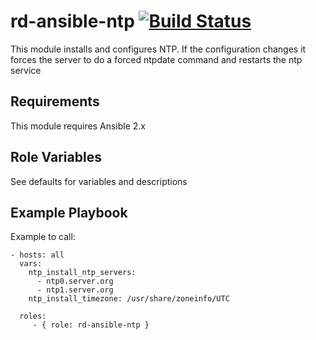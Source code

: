 rd-ansible-ntp  [![Build Status](https://travis-ci.org/bbc/rd-ansible-ntp.svg?branch=master)](https://travis-ci.org/bbc/rd-ansible-ntp)
=========

This module installs and configures NTP. If the configuration changes it forces the server to do a forced ntpdate command and restarts the ntp service

Requirements
------------

This module requires Ansible 2.x

Role Variables
--------------

See defaults for variables and descriptions

Example Playbook
----------------

Example to call:

    - hosts: all
      vars:
        ntp_install_ntp_servers:
          - ntp0.server.org
          - ntp1.server.org
        ntp_install_timezone: /usr/share/zoneinfo/UTC

      roles:
         - { role: rd-ansible-ntp }

